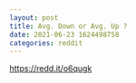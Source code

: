 ```yaml
--- 
layout: post 
title: Avg. Down or Avg. Up ? 
date: 2021-06-23 1624498758 
categories: reddit 
--- 
```

https://redd.it/o6qugk